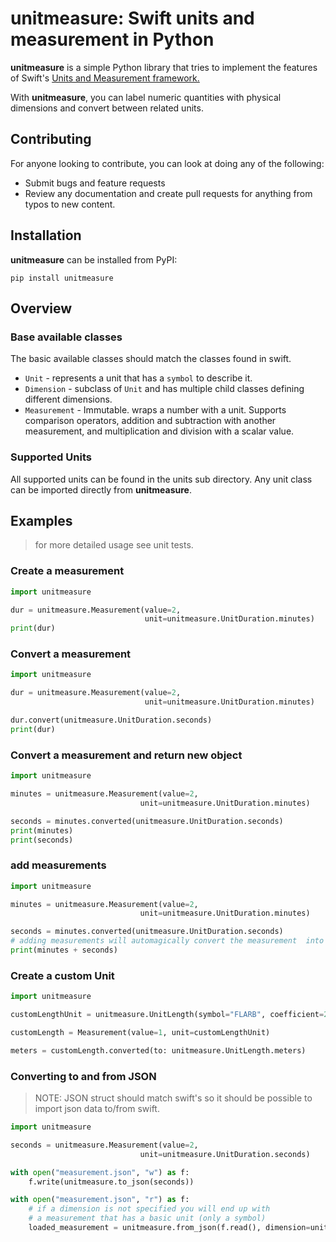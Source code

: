 # unitmeasure: Swift units and measurement in Python

**unitmeasure** is a simple Python library that tries
to implement the features of Swift's [Units and Measurement
framework.](https://developer.apple.com/documentation/foundation/units_and_measurement)

With **unitmeasure**, you can label numeric quantities 
with physical dimensions and convert between related units.


## Contributing

For anyone looking to contribute, you can look at doing any of the following:
* Submit bugs and feature requests
* Review any documentation and create pull requests for anything from typos to new content.

## Installation

**unitmeasure** can be installed from PyPI:

```
pip install unitmeasure
```

## Overview

### Base available classes
   The basic available classes should match the classes found in swift.

* `Unit` - represents a unit that has a `symbol` to describe it.
* `Dimension` - subclass of `Unit` and has multiple child classes defining different dimensions.
* `Measurement` - Immutable. wraps a number with a unit. Supports comparison operators, addition and subtraction with another measurement, and multiplication and division with a scalar value.

### Supported Units
All supported units can be found in the units sub directory.
Any unit class can be imported directly from **unitmeasure**.

## Examples

> for more detailed usage see unit tests.

### Create a measurement
```python
import unitmeasure

dur = unitmeasure.Measurement(value=2,
                              unit=unitmeasure.UnitDuration.minutes)
print(dur)
```

### Convert a measurement
```python
import unitmeasure

dur = unitmeasure.Measurement(value=2,
                              unit=unitmeasure.UnitDuration.minutes)

dur.convert(unitmeasure.UnitDuration.seconds)
print(dur)
```

### Convert a measurement and return new object
```python
import unitmeasure

minutes = unitmeasure.Measurement(value=2,
                             unit=unitmeasure.UnitDuration.minutes)

seconds = minutes.converted(unitmeasure.UnitDuration.seconds)
print(minutes)
print(seconds)
```

### add measurements
```python
import unitmeasure

minutes = unitmeasure.Measurement(value=2,
                             unit=unitmeasure.UnitDuration.minutes)

seconds = minutes.converted(unitmeasure.UnitDuration.seconds)
# adding measurements will automagically convert the measurement  into its base unit.
print(minutes + seconds)
```

### Create a custom Unit
```python
import unitmeasure

customLengthUnit = unitmeasure.UnitLength(symbol="FLARB", coefficient=2.0)

customLength = Measurement(value=1, unit=customLengthUnit)

meters = customLength.converted(to: unitmeasure.UnitLength.meters)
```

### Converting to and from JSON

> NOTE: JSON struct should match swift's so it should be possible to import json data to/from swift.
```python
import unitmeasure

seconds = unitmeasure.Measurement(value=2,
                             unit=unitmeasure.UnitDuration.seconds)

with open("measurement.json", "w") as f:
    f.write(unitmeasure.to_json(seconds))

with open("measurement.json", "r") as f:
    # if a dimension is not specified you will end up with
    # a measurement that has a basic unit (only a symbol)
    loaded_measurement = unitmeasure.from_json(f.read(), dimension=unitmeasure.UnitDuration)
```
